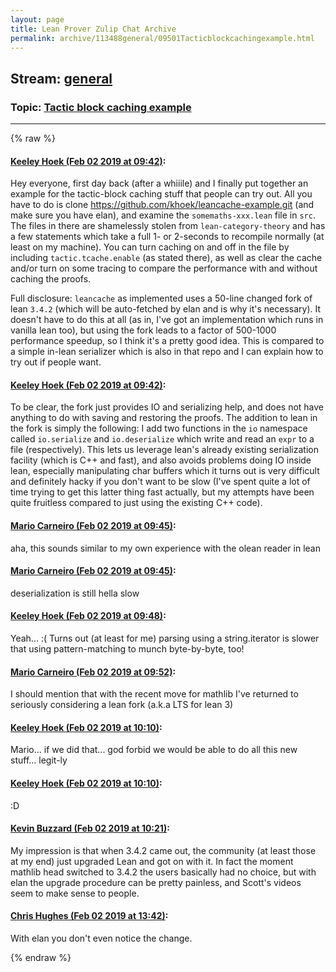 ```yaml
---
layout: page
title: Lean Prover Zulip Chat Archive 
permalink: archive/113488general/09501Tacticblockcachingexample.html
---
```


## Stream: [general](index.html)
### Topic: [Tactic block caching example](09501Tacticblockcachingexample.html)

---


{% raw %}
#### [ Keeley Hoek (Feb 02 2019 at 09:42)](https://leanprover.zulipchat.com/#narrow/stream/113488-general/topic/Tactic%20block%20caching%20example/near/157414492):
<p>Hey everyone, first day back (after a whiiile) and I finally put together an example for the tactic-block caching stuff that people can try out. All you have to do is clone <a href="https://github.com/khoek/leancache-example.git" target="_blank" title="https://github.com/khoek/leancache-example.git">https://github.com/khoek/leancache-example.git</a> (and make sure you have elan), and examine the <code>somemaths-xxx.lean</code> file in <code>src</code>. The files in there are shamelessly stolen from <code>lean-category-theory</code> and has a few statements which take a full 1- or 2-seconds to recompile normally (at least on my machine). You can turn caching on and off in the file by including <code>tactic.tcache.enable</code> (as stated there), as well as clear the cache and/or turn on some tracing to compare the performance with and without caching the proofs.</p>
<p>Full disclosure: <code>leancache</code> as implemented uses a 50-line changed fork of lean <code>3.4.2</code> (which will be auto-fetched by elan and is why it's necessary). It doesn't have to do this at all (as in, I've got an implementation which runs in vanilla lean too), but using the fork leads to a factor of 500-1000 performance speedup, so I think it's a pretty good idea. This is compared to a simple in-lean serializer which is also in that repo and I can explain how to try out if people want.</p>

#### [ Keeley Hoek (Feb 02 2019 at 09:42)](https://leanprover.zulipchat.com/#narrow/stream/113488-general/topic/Tactic%20block%20caching%20example/near/157414494):
<p>To be clear, the fork just provides IO and serializing help, and does not have anything to do with saving and restoring the proofs. The addition to lean in the fork is simply the following: I add two functions in the <code>io</code> namespace called <code>io.serialize</code> and <code>io.deserialize</code> which write and read an <code>expr</code> to a file (respectively). This lets us leverage lean's already existing serialization facility (which is C++ and fast), and also avoids problems doing IO inside lean, especially manipulating char buffers which it turns out is very difficult and definitely hacky if you don't want to be slow (I've spent quite a lot of time trying to get this latter thing fast actually, but my attempts have been quite fruitless compared to just using the existing C++ code).</p>

#### [ Mario Carneiro (Feb 02 2019 at 09:45)](https://leanprover.zulipchat.com/#narrow/stream/113488-general/topic/Tactic%20block%20caching%20example/near/157414564):
<p>aha, this sounds similar to my own experience with the olean reader in lean</p>

#### [ Mario Carneiro (Feb 02 2019 at 09:45)](https://leanprover.zulipchat.com/#narrow/stream/113488-general/topic/Tactic%20block%20caching%20example/near/157414565):
<p>deserialization is still hella slow</p>

#### [ Keeley Hoek (Feb 02 2019 at 09:48)](https://leanprover.zulipchat.com/#narrow/stream/113488-general/topic/Tactic%20block%20caching%20example/near/157414683):
<p>Yeah... :( Turns out (at least for me) parsing using a string.iterator is slower that using pattern-matching to munch byte-by-byte, too!</p>

#### [ Mario Carneiro (Feb 02 2019 at 09:52)](https://leanprover.zulipchat.com/#narrow/stream/113488-general/topic/Tactic%20block%20caching%20example/near/157414803):
<p>I should mention that with the recent move for mathlib I've returned to seriously considering a lean fork (a.k.a LTS for lean 3)</p>

#### [ Keeley Hoek (Feb 02 2019 at 10:10)](https://leanprover.zulipchat.com/#narrow/stream/113488-general/topic/Tactic%20block%20caching%20example/near/157415350):
<p>Mario... if we did that... god forbid we would be able to do all this new stuff... legit-ly</p>

#### [ Keeley Hoek (Feb 02 2019 at 10:10)](https://leanprover.zulipchat.com/#narrow/stream/113488-general/topic/Tactic%20block%20caching%20example/near/157415351):
<p>:D</p>

#### [ Kevin Buzzard (Feb 02 2019 at 10:21)](https://leanprover.zulipchat.com/#narrow/stream/113488-general/topic/Tactic%20block%20caching%20example/near/157415641):
<p>My impression is that when 3.4.2 came out, the community (at least those at my end) just upgraded Lean and got on with it. In fact the moment mathlib head switched to 3.4.2 the users basically had no choice, but with elan the upgrade procedure can be pretty painless, and Scott's videos seem to make sense to people.</p>

#### [ Chris Hughes (Feb 02 2019 at 13:42)](https://leanprover.zulipchat.com/#narrow/stream/113488-general/topic/Tactic%20block%20caching%20example/near/157421915):
<p>With elan you don't even notice the change.</p>


{% endraw %}

